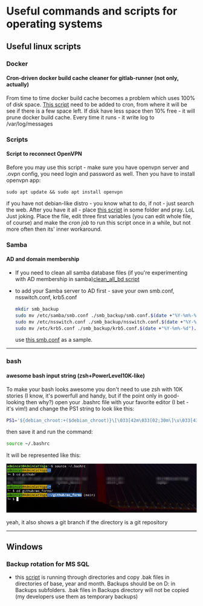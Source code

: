 # Useful commands and scripts for operating systems 

## Useful linux scripts

### Docker
#### Cron-driven docker build cache cleaner for gitlab-runner (not only, actually)
From time to time docker build cache becomes a problem which uses 100% of disk space. [This script](linux/docker/docker_builder_cache_cleaner.sh) need to be added to cron, from where it will be see if there is a few space left. If disk have less space then 10% free - it will prune docker build cache.
Every time it runs - it write log to /var/log/messages

### Scripts
#### Script to reconnect OpenVPN
Before you may use this script - make sure you have openvpn server and .ovpn config, you need login and password as well.
Then you have to install openvpn app:
```
sudo apt update && sudo apt install openvpn
```
if you have not debian-like distro - you know what to do, if not - just search the web.
After you have it all - place [this script](linux/scrits/openvpn_reconnector.sh) in some folder and pray. LoL
Just joking. Place the file, edit three first variables (you can edit whole file, of course) and make the _cron job_ to run this script once in a while, but not more often then its' inner workaround.


### Samba
#### AD and domain membership
- If you need to clean all samba database files (if you're experimenting with AD membership in samba)[clean_all_bd script](linux/samba/ad/clean_all_bd.sh)
- to add your Samba server to AD first - save your own smb.conf, nsswitch.conf, krb5.conf
	
	```bash
	mkdir smb_backup
	sudo mv /etc/samba/smb.conf ./smb_backup/smb.conf.$(date +"%Y-%m%-%d").bak
	sudo mv /etc/nsswitch.conf ./smb_backup/nsswitch.conf.$(date +"%Y-%m%-%d").bak
	sudo mv /etc/krb5.conf ./smb_backup/krb5.conf.$(date +"%Y-%m%-%d").bak
	```
	use [this smb.conf](linux/samba/ad/smb.conf) as a sample.
	
---	

### bash

#### awesome bash input string (zsh+PowerLevel10K-like)
To make your bash looks awesome you don't need to use zsh with 10K stories (I know, it's powerfull and handy, but if the point only in good-looking then why?)
open your .bashrc file with your favorite editor (I bet - it's vim!) and change the PS1 string to look like this:
```bash
PS1='${debian_chroot:+($debian_chroot)}\[\033[42m\033[02;30m\]\u\033[43m@\h\[\033[00m\]\[\033[01;44m\]:\w\[\033[00m\]$(__git_ps1)\n└─ $ '
```
then save it and run the command:
```bash
source ~/.bashrc
```
It will be represented like this:

![shining_bash.png](screenshots/shining_bash.png)

yeah, it also shows a git branch if the directory is a git repository

---

## Windows

### Backup rotation for MS SQL

- this [script](windows/backup_rotation.bat) is running through directories and copy .bak files in directories of base, year and month. Backups should be on D: in Backups subfolders. .bak files in Backups directory will not be copied (my developers use them as temporary backups)

